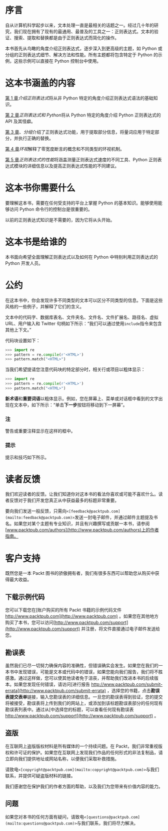 # 序言

自从计算机科学起步以来，文本处理一直是最相关的话题之一。经过几十年的研究，我们现在拥有了现有的最通用、最普及的工具之一：正则表达式。文本的验证、搜索、提取和替换都是由于正则表达式而简化的操作。

本书首先从鸟瞰的角度介绍正则表达式，逐步深入到更高级的主题，如 Python 或分组的正则表达式细节、解决方法和性能。所有主题都将包含特定于 Python 的示例，这些示例可以直接在 Python 控制台中使用。

# 这本书涵盖的内容

[第 1 章](1.html "Chapter 1. Introducing Regular Expressions")*介绍正则表达式*将从非 Python 特定的角度介绍正则表达式语法的基础知识。

[第 2 章](2.html "Chapter 2. Regular Expressions with Python")*正则表达式和 Python*将从 Python 特定的角度介绍 Python 正则表达式的 API 及其怪癖。

[第 3 章](3.html "Chapter 3. Grouping")、*分组*介绍了正则表达式功能，用于提取部分信息，将量词应用于特定部分，并执行正确的替换。

[第 4 章](4.html "Chapter 4. Look Around")*环视*解释了零宽度断言的概念和不同类型的环视机制。

[第 5 章](5.html "Chapter 5. Performance of Regular Expressions")*正则表达式的性能*将涵盖测量正则表达式速度的不同工具、Python 正则表达式模块的详细信息以及提高正则表达式性能的不同建议。

# 这本书你需要什么

要理解这本书，需要在任何受支持的平台上掌握 Python 的基本知识。能够使用能够访问 Python 命令行的控制台是很重要的。

以前的正则表达式知识是不需要的，因为它将从头开始。

# 这本书是给谁的

本书面向希望全面理解正则表达式以及如何在 Python 中特别利用正则表达式的 Python 开发人员。

# 公约

在这本书中，你会发现许多不同类型的文本可以区分不同类型的信息。下面是这些风格的一些例子，并解释了它们的含义。

文本中的代码字、数据库表名、文件夹名、文件名、文件扩展名、路径名、虚拟 URL、用户输入和 Twitter 句柄如下所示：“我们可以通过使用`include`指令来包含其他上下文。”

代码块设置如下：

```py
>>> import re
>>> pattern = re.compile(r'<HTML>')
>>> pattern.match("<HTML>")
```

当我们希望提请您注意代码块的特定部分时，相关行或项目以粗体显示：

```py
>>> import re
>>> pattern = re.compile(r'<HTML>')
>>> pattern.match("<HTML>")
```

**新术语**和**重要词语**以粗体显示。例如，您在屏幕上、菜单或对话框中看到的文字出现在文本中，如下所示：“单击**下一步**按钮将移动到下一屏幕”。

### 注

警告或重要注释显示在这样的框中。

### 提示

提示和技巧如下所示。

# 读者反馈

我们欢迎读者的反馈。让我们知道你对这本书的看法你喜欢或可能不喜欢什么。读者反馈对于我们开发您真正从中获益最多的标题非常重要。

要向我们发送一般反馈，只需向`<[feedback@packtpub.com](mailto:feedback@packtpub.com)>`发送一封电子邮件，并通过邮件主题提及书名。如果您对某个主题有专业知识，并且有兴趣撰写或贡献一本书，请参阅[www.packtpub.com/authors](http://www.packtpub.com/authors)上的作者指南。

# 客户支持

既然您是一本 Packt 图书的骄傲拥有者，我们有很多东西可以帮助您从购买中获得最大收益。

## 下载示例代码

您可以下载您在[账户购买的所有 Packt 书籍的示例代码文件 http://www.packtpub.com](http://www.packtpub.com) 。如果您在其他地方购买了本书，您可以访问[http://www.packtpub.com/support](http://www.packtpub.com/support) 并注册，将文件直接通过电子邮件发送给您。

## 勘误表

虽然我们已尽一切努力确保内容的准确性，但错误确实会发生。如果您在我们的一本书中发现错误，可能是文本或代码中的错误，如果您能向我们报告，我们将不胜感激。通过这样做，您可以使其他读者免于沮丧，并帮助我们改进本书的后续版本。如果您发现任何错误，请访问[进行报告 http://www.packtpub.com/submit-errata](http://www.packtpub.com/submit-errata) ，选择您的书籍，点击**勘误表****提交****表单**链接，输入您勘误表的详细信息。一旦您的勘误表得到验证，您的提交将被接受，勘误表将上传到我们的网站上，或添加到该标题勘误表部分的任何现有勘误表列表中。通过从[中选择您的标题，可以查看任何现有勘误表 http://www.packtpub.com/support](http://www.packtpub.com/support) 。

## 盗版

在互联网上盗版版权材料是所有媒体的一个持续问题。在 Packt，我们非常重视版权和许可证的保护。如果您在互联网上发现我们作品的任何形式的非法复制品，请立即向我们提供地址或网站名称，以便我们采取补救措施。

请致电`<[copyright@packtpub.com](mailto:copyright@packtpub.com)>`与我们联系，并提供可疑盗版材料的链接。

我们感谢您在保护我们的作者方面的帮助，以及我们为您带来有价值内容的能力。

## 问题

如果您对本书的任何方面有疑问，请致电`<[questions@packtpub.com](mailto:questions@packtpub.com)>`与我们联系，我们将尽力解决。